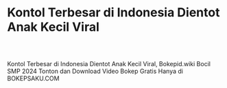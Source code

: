 # Kontol Terbesar di Indonesia Dientot Anak Kecil Viral
<div class="separator" style="clear: both;"><a href="https://alihkansaku.blogspot.com/2024/11/nikmatnya-ngewe-pacar-cantik-dikamar.html" style="display: block; padding: 1em 0; text-align: center; "><img alt="" border="0" data-original-height="464" data-original-width="819" src="https://blogger.googleusercontent.com/img/b/R29vZ2xl/AVvXsEjZmapKPFiqLckhVTsNP3GXYWRVYjl6z3JFnWJ-mDFdaYcRo2hNR5R8I8aEZLSN4-sKfBYfuAxFEOarWLf9o8jjSNBo0kqzFtZ_4fLYM3cIpoQ93ZjVC2RRGMCon6mjsh3zrYRfG_sPQcz7fOcg2Q5TON_q0ZQmxiXDhvBkTr_bB0ddb_3Ihd6ToFDXgCzq/s320/Screenshot%20%28349%29.png"/></a></div>

Kontol Terbesar di Indonesia Dientot Anak Kecil Viral, Bokepid.wiki Bocil SMP 2024 Tonton dan Download Video Bokep Gratis Hanya di BOKEPSAKU.COM
